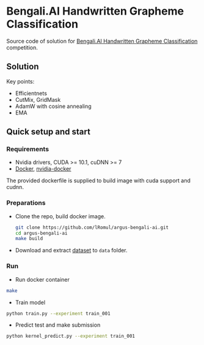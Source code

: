 # Bengali.AI Handwritten Grapheme Classification

Source code of solution for [Bengali.AI Handwritten Grapheme Classification](https://www.kaggle.com/c/bengaliai-cv19) competition.

## Solution 

Key points: 
* Efficientnets
* CutMix, GridMask
* AdamW with cosine annealing
* EMA

## Quick setup and start 

### Requirements 

*  Nvidia drivers, CUDA >= 10.1, cuDNN >= 7
*  [Docker](https://www.docker.com/), [nvidia-docker](https://github.com/NVIDIA/nvidia-docker) 

The provided dockerfile is supplied to build image with cuda support and cudnn.


### Preparations 

* Clone the repo, build docker image. 
    ```bash
    git clone https://github.com/lRomul/argus-bengali-ai.git
    cd argus-bengali-ai
    make build
    ```

* Download and extract [dataset](https://www.kaggle.com/c/bengaliai-cv19/data) to `data` folder.

### Run

* Run docker container 
```bash
make
```

* Train model
```bash
python train.py --experiment train_001
```

* Predict test and make submission 
```bash
python kernel_predict.py --experiment train_001
```
